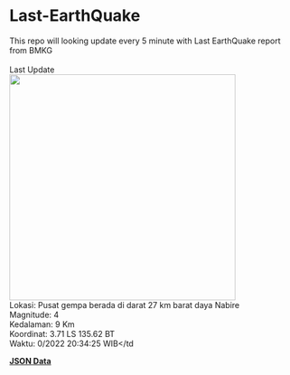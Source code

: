 # Last-EarthQuake
This repo will looking update every 5 minute with Last EarthQuake report from BMKG
<br>
<br>
Last Update
<br>
<img src="https://ews.bmkg.go.id/TEWS/data/20221020203425.mmi.jpg" width="400"/>
<br>
Lokasi: Pusat gempa berada di darat 27 km barat daya Nabire <br>
Magnitude: 4 <br>
Kedalaman: 9 Km <br>
Koordinat: 3.71 LS 135.62 BT <br>
Waktu: 0/2022 20:34:25 WIB</td <br>

<a href="./data/data.json">**JSON Data**</a>
